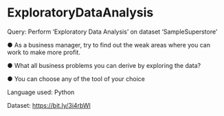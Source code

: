 # ExploratoryDataAnalysis

Query: Perform ‘Exploratory Data Analysis’ on dataset ‘SampleSuperstore’

● As a business manager, try to find out the weak areas where you can work to make more profit.

● What all business problems you can derive by exploring the data? 

● You can choose any of the tool of your choice

Language used: Python

Dataset: https://bit.ly/3i4rbWl
